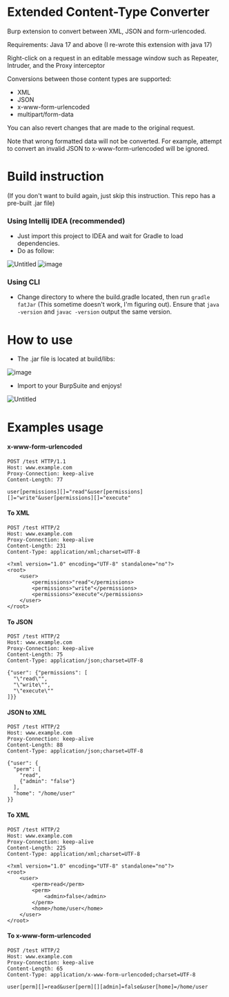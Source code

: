 Extended Content-Type Converter
=========

Burp extension to convert between XML, JSON and form-urlencoded.

Requirements: Java 17 and above (I re-wrote this extension with java 17)

Right-click on a request in an editable message window such as Repeater, Intruder, and the Proxy interceptor

Conversions between those content types are supported:

* XML
* JSON
* x-www-form-urlencoded
* multipart/form-data

You can also revert changes that are made to the original request.

Note that wrong formatted data will not be converted. For example, attempt to convert an invalid JSON to x-www-form-urlencoded will be ignored.

Build instruction
=========
(If you don't want to build again, just skip this instruction. This repo has a pre-built .jar file)

### Using Intellij IDEA (recommended) ###
- Just import this project to IDEA and wait for Gradle to load dependencies.
- Do as follow:

![Untitled](https://github.com/user-attachments/assets/578ba36d-9cc6-471a-892e-af6c758da845)
![image](https://github.com/user-attachments/assets/32e410d0-b587-4106-85fd-7954fd1a57f6)

### Using CLI ###
- Change directory to where the build.gradle located, then run `gradle fatJar`
(This sometime doesn't work, I'm figuring out). Ensure that `java -version` and `javac -version` output the same version.

How to use
=========
- The .jar file is located at build/libs:

![image](https://github.com/user-attachments/assets/0a030d0e-ab59-4add-a709-24ec2e23f43b)

- Import to your BurpSuite and enjoys!

![Untitled](https://github.com/user-attachments/assets/29b1ae18-1b1c-46e3-af75-e6257d59e81c)

Examples usage
=========

#### x-www-form-urlencoded ####

```
POST /test HTTP/1.1
Host: www.example.com
Proxy-Connection: keep-alive
Content-Length: 77

user[permissions][]="read"&user[permissions][]="write"&user[permissions][]="execute"

```

#### To XML ####
```
POST /test HTTP/2
Host: www.example.com
Proxy-Connection: keep-alive
Content-Length: 231
Content-Type: application/xml;charset=UTF-8

<?xml version="1.0" encoding="UTF-8" standalone="no"?>
<root>
    <user>
        <permissions>"read"</permissions>
        <permissions>"write"</permissions>
        <permissions>"execute"</permissions>
    </user>
</root>
```
#### To JSON ####
```
POST /test HTTP/2
Host: www.example.com
Proxy-Connection: keep-alive
Content-Length: 75
Content-Type: application/json;charset=UTF-8

{"user": {"permissions": [
  "\"read\"",
  "\"write\"",
  "\"execute\""
]}}
```

#### JSON to XML ####

```
POST /test HTTP/2
Host: www.example.com
Proxy-Connection: keep-alive
Content-Length: 88
Content-Type: application/json;charset=UTF-8

{"user": {
  "perm": [
    "read",
    {"admin": "false"}
  ],
  "home": "/home/user"
}}
```
#### To XML ####
```
POST /test HTTP/2
Host: www.example.com
Proxy-Connection: keep-alive
Content-Length: 225
Content-Type: application/xml;charset=UTF-8

<?xml version="1.0" encoding="UTF-8" standalone="no"?>
<root>
    <user>
        <perm>read</perm>
        <perm>
            <admin>false</admin>
        </perm>
        <home>/home/user</home>
    </user>
</root>
```

#### To x-www-form-urlencoded ####
```
POST /test HTTP/2
Host: www.example.com
Proxy-Connection: keep-alive
Content-Length: 65
Content-Type: application/x-www-form-urlencoded;charset=UTF-8

user[perm][]=read&user[perm][][admin]=false&user[home]=/home/user
```
